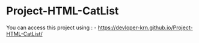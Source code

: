 # Project-HTML-CatList

You can access this project using : - https://devloper-krn.github.io/Project-HTML-CatList/

